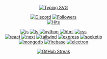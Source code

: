 <p align="center">
  <a href="https://git.io/typing-svg">
    <img src="https://readme-typing-svg.demolab.com?weight=300&size=30&pause=1000&color=2CDAF7&center=true&vCenter=true&width=435&lines=Angelo+Moraschi" alt="Typing SVG" />
  </a>
</p>

<p align="center">
  <a href="https://github.com/badges/shields"><img src="https://img.shields.io/badge/amoraschi-000000?style=for-the-badge&logo=discord" alt="Discord"></a>
  <a href="https://github.com/badges/shields"><img src="https://custom-icon-badges.demolab.com/github/followers/amoraschi?style=for-the-badge&labelColor=black&color=black&logo=person-add" alt="Followers"></a>
<!--   <a href="https://github.com/amoraschi"><img src="https://img.shields.io/badge/Student-blue?style=for-the-badge" alt="Learning"></a> -->
  <br />
  <a href="https://github.com/silentsoft/hits"><img src="https://hits.sh/github.com/amoraschi.svg?style=for-the-badge&color=0aba59&labelColor=0aba59&logo=github" alt="Hits"></a>
</p>

<p align="center">
<!--   <img src="https://cdn.jsdelivr.net/gh/devicons/devicon/icons/nodejs/nodejs-plain.svg" alt="nodejs" width="50"/> -->
<!--   <img src="https://raw.githubusercontent.com/devicons/devicon/master/icons/javascript/javascript-original.svg" alt="javascript" width="50"/> -->
<!--   <img src="https://raw.githubusercontent.com/devicons/devicon/master/icons/html5/html5-original-wordmark.svg" alt="html" width="40"/> -->
<!--   <img src="https://raw.githubusercontent.com/devicons/devicon/master/icons/css3/css3-original-wordmark.svg" alt="css" width="40"/> -->
<!--   <img src="https://raw.githubusercontent.com/devicons/devicon/master/icons/react/react-original.svg" alt="react" width="40"/> -->
<!--   <img src="https://cdn.jsdelivr.net/gh/devicons/devicon/icons/typescript/typescript-original.svg" alt="ts" width="50"/> -->
<!--   <img src="https://cdn.jsdelivr.net/gh/devicons/devicon/icons/python/python-original.svg" alt="python" width="50"/> -->
  <a href="https://github.com/developStorm/simple-badges"><img src="https://img.shields.io/badge/JavaScript-F7DF1E?logo=javascript&logoColor=000&style=for-the-badge" alt="js"/></a>
  <a href="https://github.com/developStorm/simple-badges"><img src="https://img.shields.io/badge/TypeScript-3178C6?logo=typescript&logoColor=fff&style=for-the-badge" alt="ts"/></a>
  <a href="https://github.com/developStorm/simple-badges"><img src="https://img.shields.io/badge/Python-3776AB?logo=python&logoColor=fff&style=for-the-badge" alt="python"/></a>
  <a href="https://github.com/developStorm/simple-badges"><img src="https://img.shields.io/badge/HTML5-E34F26?logo=html5&logoColor=fff&style=for-the-badge" alt="html"/></a>
  <a href="https://github.com/developStorm/simple-badges"><img src="https://img.shields.io/badge/CSS3-1572B6?logo=css3&logoColor=fff&style=for-the-badge" alt="css"/></a>
  <br />
<!--   <img src="https://raw.githubusercontent.com/amoraschi/amoraschi/master/svg/next.svg" alt="next" width="50"/> -->
<!--   <img src="https://cdn.jsdelivr.net/gh/devicons/devicon/icons/tailwindcss/tailwindcss-plain.svg" alt="tailwind" width="50"/> -->
<!--   <img src="https://cdn.jsdelivr.net/gh/devicons/devicon/icons/express/express-original.svg" alt="express" width="50"/> -->
<!--   <img src="https://cdn.jsdelivr.net/gh/devicons/devicon/icons/socketio/socketio-original.svg" alt="socketio" width="50"/> -->
  <a href="https://github.com/developStorm/simple-badges"><img src="https://img.shields.io/badge/React-61DAFB?logo=react&logoColor=000&style=for-the-badge" alt="react"/></a>
  <a href="https://github.com/developStorm/simple-badges"><img src="https://img.shields.io/badge/Next.js-000?logo=nextdotjs&logoColor=fff&style=for-the-badge" alt="next"/></a>
  <a href="https://github.com/developStorm/simple-badges"><img src="https://img.shields.io/badge/Tailwind%20CSS-06B6D4?logo=tailwindcss&logoColor=fff&style=for-the-badge" alt="tailwind"/></a>
  <a href="https://github.com/developStorm/simple-badges"><img src="https://img.shields.io/badge/Express-000?logo=express&logoColor=fff&style=for-the-badge" alt="express"/></a>
  <a href="https://github.com/developStorm/simple-badges"><img src="https://img.shields.io/badge/Socket.io-010101?logo=socketdotio&logoColor=fff&style=for-the-badge" alt="socketio"/></a>
  <br />
<!--   <img src="https://cdn.jsdelivr.net/gh/devicons/devicon/icons/mongodb/mongodb-original-wordmark.svg" alt="mongodb" width="50"/> -->
<!--   <img src="https://cdn.jsdelivr.net/gh/devicons/devicon/icons/firebase/firebase-plain.svg" alt="firebase" width="50"/> -->
<!--   <img src="https://cdn.jsdelivr.net/gh/devicons/devicon/icons/electron/electron-original.svg" alt="electron" width="50"/> -->
  <a href="https://github.com/developStorm/simple-badges"><img src="https://img.shields.io/badge/MongoDB-47A248?logo=mongodb&logoColor=fff&style=for-the-badge" alt="mongodb"/></a>
  <a href="https://github.com/developStorm/simple-badges"><img src="https://img.shields.io/badge/Firebase-FFCA28?logo=firebase&logoColor=000&style=for-the-badge" alt="firebase"/></a>
  <a href="https://github.com/developStorm/simple-badges"><img src="https://img.shields.io/badge/Electron-47848F?logo=electron&logoColor=fff&style=for-the-badge" alt="electron"/></a>
</p>

<p align="center">
<!--   <img src="https://github-readme-stats.vercel.app/api?username=amoraschi&show_icons=true&hide=&count_private=true&title_color=0891b2&text_color=ffffff&icon_color=0891b2&bg_color=1c1917&hide_border=true&show_icons=true" alt="amoraschi's GitHub stats" width="420px"/> -->
<!--   <br /> -->
  <a href="https://git.io/streak-stats">
    <img src="https://streak-stats.demolab.com?user=amoraschi&theme=transparent&hide_border=true&background=45%2C00000000%2C838383&currStreakNum=FFFFFF&sideNums=FFFFFF&currStreakLabel=FFFFFF&sideLabels=FFFFFF&dates=FFFFFF&stroke=000000&ring=FFFFFF&fire=FFFFFF" alt="GitHub Streak" />
  </a>
</p>

<!-- WEATHER -->
<!-- WEATHER END -->
<!-- Hi, if you're reading this... -->
